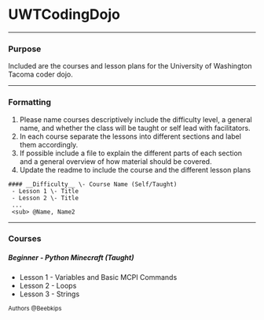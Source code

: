 # UWTCodingDojo

---

### Purpose
Included are the courses and lesson plans for the University of Washington Tacoma coder dojo.

---

### Formatting

1. Please name courses descriptively include the difficulty level, a general name, and whether the class will be taught or self lead with facilitators.
2. In each course separate the lessons into different sections and label them accordingly.
3. If possible include a file to explain the different parts of each section and a general overview of how material should be covered.
4. Update the readme to include the course and the different lesson plans

```
#### __Difficulty__ \- Course Name (Self/Taught)
 - Lesson 1 \- Title
 - Lesson 2 \- Title
 ...
 <sub> @Name, Name2
```

---

### Courses

##### __Beginner__ \- Python Minecraft (Taught)
    
 - Lesson 1 \- Variables and Basic MCPI Commands
 - Lesson 2 \- Loops
 - Lesson 3 \- Strings

<sub>Authors @Beebkips
